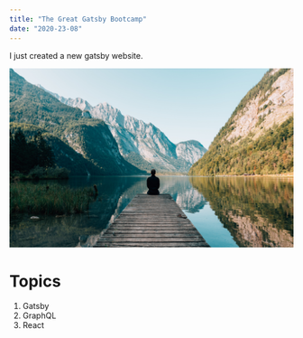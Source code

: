 ```yaml
---
title: "The Great Gatsby Bootcamp"
date: "2020-23-08"
---
```


I just created a new gatsby website.

![Self](simon-migaj.jpg)

# Topics

1. Gatsby
2. GraphQL
3. React

